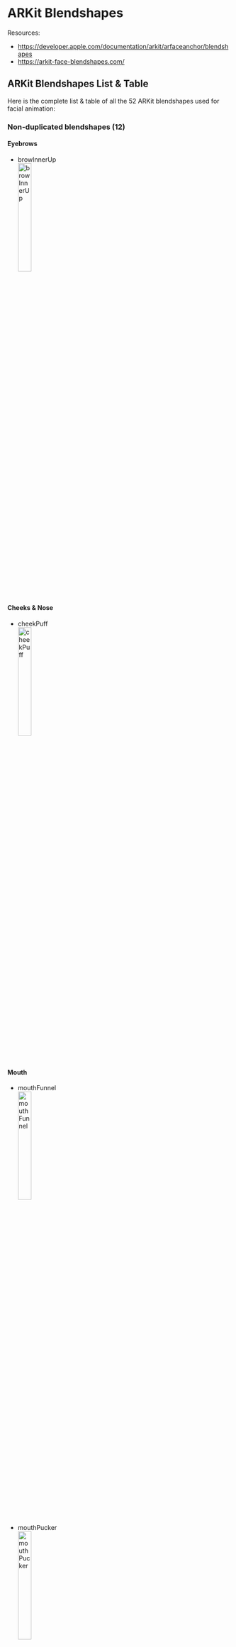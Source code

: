 # ARKit Blendshapes
Resources: 
* https://developer.apple.com/documentation/arkit/arfaceanchor/blendshapes
* https://arkit-face-blendshapes.com/
  
## ARKit Blendshapes List & Table
Here is the complete list & table of all the 52 ARKit blendshapes used for facial animation:

### Non-duplicated blendshapes (12)

#### Eyebrows
  - browInnerUp<br>
    <img src="ARKit_images/browInnerUp.png" alt="browInnerUp" width="25%">

#### Cheeks & Nose
  - cheekPuff<br>
    <img src="ARKit_images/cheekPuff.png" alt="cheekPuff" width="25%">
    
#### Mouth
  - mouthFunnel<br>
    <img src="ARKit_images/mouthFunnel.png" alt="mouthFunnel" width="25%">
  - mouthPucker<br>
    <img src="ARKit_images/mouthPucker.png" alt="mouthPucker" width="25%">
  - mouthRollUpper<br>
    <img src="ARKit_images/mouthRollUpper.png" alt="mouthRollUpper" width="25%">
  - mouthRollLower<br>
    <img src="ARKit_images/mouthRollLower.png" alt="mouthRollLower" width="25%">
  - mouthShrugUpper<br>
    <img src="ARKit_images/mouthShrugUpper.png" alt="mouthShrugUpper" width="25%">
  - mouthShrugLower<br>
    <img src="ARKit_images/mouthShrugLower.png" alt="mouthShrugLower" width="25%">
  - mouthClose<br>
    <img src="ARKit_images/mouthClose.png" alt="mouthClose" width="50%">

#### Jaw
  - jawOpen<br>
    <img src="ARKit_images/jawOpen.png" alt="jawOpen" width="25%">
  - jawForward<br>
    <img src="ARKit_images/jawForward.png" alt="jawForward" width="25%">

#### Tongue
  - tongueOut<br>
    <img src="ARKit_images/tongueOut.png" alt="tongueOut" width="25%">

### Duplicated blendshapes (20*2)
| Left Blendshapes | Right Blendshapes |
|------------------|-------------------|
| **Eyebrows**     | **Eyebrows**      |
| browDownLeft<br><img src="ARKit_images/browDownLeft.png" alt="browDownLeft" width="50%"> | browDownRight<br><img src="ARKit_images/browDownRight.png" alt="browDownRight" width="50%"> |
| browOuterUpLeft<br><img src="ARKit_images/browOuterUpLeft.png" alt="browOuterUpLeft" width="50%"> | browOuterUpRight<br><img src="ARKit_images/browOuterUpRight.png" alt="browOuterUpRight" width="50%"> |
|                  |                   |
| **Eyes**         | **Eyes**          |
| eyeLookUpLeft<br><img src="ARKit_images/eyeLookUpLeft.png" alt="eyeLookUpLeft" width="50%"> | eyeLookUpRight<br><img src="ARKit_images/eyeLookUpRight.png" alt="eyeLookUpRight" width="50%"> |
| eyeLookDownLeft<br><img src="ARKit_images/eyeLookDownLeft.png" alt="eyeLookDownLeft" width="50%"> | eyeLookDownRight<br><img src="ARKit_images/eyeLookDownRight.png" alt="eyeLookDownRight" width="50%"> |
| eyeLookInLeft<br><img src="ARKit_images/eyeLookInLeft.png" alt="eyeLookInLeft" width="50%"> | eyeLookInRight<br><img src="ARKit_images/eyeLookInRight.png" alt="eyeLookInRight" width="50%"> |
| eyeLookOutLeft<br><img src="ARKit_images/eyeLookOutLeft.png" alt="eyeLookOutLeft" width="50%"> | eyeLookOutRight<br><img src="ARKit_images/eyeLookOutRight.png" alt="eyeLookOutRight" width="50%"> |
| eyeBlinkLeft<br><img src="ARKit_images/eyeBlinkLeft.png" alt="eyeBlinkLeft" width="50%"> | eyeBlinkRight<br><img src="ARKit_images/eyeBlinkRight.png" alt="eyeBlinkRight" width="50%"> |
| eyeSquintLeft<br><img src="ARKit_images/eyeSquintLeft.png" alt="eyeSquintLeft" width="50%"> | eyeSquintRight<br><img src="ARKit_images/eyeSquintRight.png" alt="eyeSquintRight" width="50%"> |
| eyeWideLeft<br><img src="ARKit_images/eyeWideLeft.png" alt="eyeWideLeft" width="50%"> | eyeWideRight<br><img src="ARKit_images/eyeWideRight.png" alt="eyeWideRight" width="50%"> |
|                  |                   |
| **Cheeks & Nose**| **Cheeks & Nose** |
| cheekSquintLeft<br><img src="ARKit_images/cheekSquintLeft.png" alt="cheekSquintLeft" width="50%"> | cheekSquintRight<br><img src="ARKit_images/cheekSquintRight.png" alt="cheekSquintRight" width="50%"> |
| noseSneerLeft<br><img src="ARKit_images/noseSneerLeft.png" alt="noseSneerLeft" width="50%"> | noseSneerRight<br><img src="ARKit_images/noseSneerRight.png" alt="noseSneerRight" width="50%"> |
|                  |                   |
| **Mouth**        | **Mouth**         |
| mouthLeft<br><img src="ARKit_images/mouthLeft.png" alt="mouthLeft" width="50%"> | mouthRight<br><img src="ARKit_images/mouthRight.png" alt="mouthRight" width="50%"> |
| mouthSmileLeft<br><img src="ARKit_images/mouthSmileLeft.png" alt="mouthSmileLeft" width="50%"> | mouthSmileRight<br><img src="ARKit_images/mouthSmileRight.png" alt="mouthSmileRight" width="50%"> |
| mouthFrownLeft<br><img src="ARKit_images/mouthFrownLeft.png" alt="mouthFrownLeft" width="50%"> | mouthFrownRight<br><img src="ARKit_images/mouthFrownRight.png" alt="mouthFrownRight" width="50%"> |
| mouthDimpleLeft<br><img src="ARKit_images/mouthDimpleLeft.png" alt="mouthDimpleLeft" width="50%"> | mouthDimpleRight<br><img src="ARKit_images/mouthDimpleRight.png" alt="mouthDimpleRight" width="50%"> |
| mouthUpperUpLeft<br><img src="ARKit_images/mouthUpperUpLeft.png" alt="mouthUpperUpLeft" width="50%"> | mouthUpperUpRight<br><img src="ARKit_images/mouthUpperUpRight.png" alt="mouthUpperUpRight" width="50%"> |
| mouthLowerDownLeft<br><img src="ARKit_images/mouthLowerDownLeft.png" alt="mouthLowerDownLeft" width="50%"> | mouthLowerDownRight<br><img src="ARKit_images/mouthLowerDownRight.png" alt="mouthLowerDownRight" width="50%"> |
| mouthPressLeft<br><img src="ARKit_images/mouthPressLeft.png" alt="mouthPressLeft" width="50%"> | mouthPressRight<br><img src="ARKit_images/mouthPressRight.png" alt="mouthPressRight" width="50%"> |
| mouthStretchLeft<br><img src="ARKit_images/mouthStretchLeft.png" alt="mouthStretchLeft" width="50%"> | mouthStretchRight<br><img src="ARKit_images/mouthStretchRight.png" alt="mouthStretchRight" width="50%"> |
|                  |                   |
| **Jaw**          | **Jaw**           |
| jawLeft<br><img src="ARKit_images/jawLeft.png" alt="jawLeft" width="50%"> | jawRight<br><img src="ARKit_images/jawRight.png" alt="jawRight" width="50%"> |
|                  |                   |
